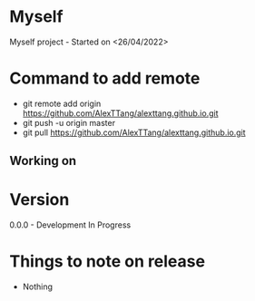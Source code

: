 # Myself
Myself project - Started on <26/04/2022>


# Command to add remote 

* git remote add origin https://github.com/AlexTTang/alexttang.github.io.git
* git push -u origin master
* git pull https://github.com/AlexTTang/alexttang.github.io.git

Working on
-----------


# Version

0.0.0 - Development In Progress



# Things to note on release

* Nothing


